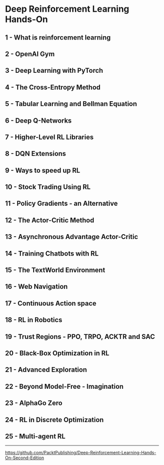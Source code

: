 # Deep Reinforcement Learning Hands-On

## 1 - What is reinforcement learning

## 2 - OpenAI Gym

## 3 - Deep Learning with PyTorch

## 4 - The Cross-Entropy Method

## 5 - Tabular Learning and Bellman Equation

## 6 - Deep Q-Networks

## 7 - Higher-Level RL Libraries

## 8 - DQN Extensions

## 9 - Ways to speed up RL

## 10 - Stock Trading Using RL 

## 11 - Policy Gradients - an Alternative

## 12 - The Actor-Critic Method

## 13 - Asynchronous Advantage Actor-Critic

## 14 - Training Chatbots with RL

## 15 - The TextWorld Environment

## 16 - Web Navigation

## 17 - Continuous Action space

## 18 - RL in Robotics

## 19 - Trust Regions - PPO, TRPO, ACKTR and SAC 

## 20 - Black-Box Optimization in RL 

## 21 - Advanced Exploration

## 22 - Beyond Model-Free - Imagination

## 23 - AlphaGo Zero

## 24 - RL in Discrete Optimization

## 25 - Multi-agent RL 

---

https://github.com/PacktPublishing/Deep-Reinforcement-Learning-Hands-On-Second-Edition
